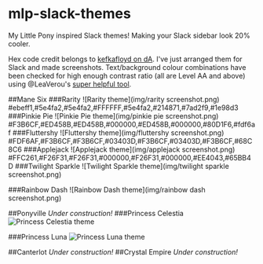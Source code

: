 # mlp-slack-themes
My Little Pony inspired Slack themes! Making your Slack sidebar look 20% cooler.

Hex code credit belongs to [kefkafloyd on dA](http://kefkafloyd.deviantart.com/gallery/28942848/My-Little-Pony-Friendship-is-Magic-Color-Guides). I've just arranged them for Slack and made screenshots. Text/background colour combinations have been checked for high enough contrast ratio (all are Level AA and above) using @LeaVerou's [super helpful tool](http://leaverou.github.io/contrast-ratio/).

##Mane Six
###Rarity
![Rarity theme](img/rarity screenshot.png)
    #ebeff1,#5e4fa2,#5e4fa2,#FFFFFF,#5e4fa2,#214871,#7ad2f9,#1e98d3
###Pinkie Pie
![Pinkie Pie theme](img/pinkie pie screenshot.png)
    #F3B6CF,#ED458B,#ED458B,#000000,#ED458B,#000000,#80D1F6,#fdf6af
###Fluttershy
![Fluttershy theme](img/fluttershy screenshot.png)
    #FDF6AF,#F3B6CF,#F3B6CF,#03403D,#F3B6CF,#03403D,#F3B6CF,#68C8C6
###Applejack
![Applejack theme](img/applejack screenshot.png)
    #FFC261,#F26F31,#F26F31,#000000,#F26F31,#000000,#EE4043,#65BB4D
###Twilight Sparkle
![Twilight Sparkle theme](img/twilight sparkle screenshot.png)

###Rainbow Dash
![Rainbow Dash theme](img/rainbow dash screenshot.png)


##Ponyville
*Under construction!*
###Princess Celestia
![Princess Celestia theme]()

###Princess Luna
![Princess Luna theme]()


##Canterlot
*Under construction!*
##Crystal Empire
*Under construction!*

